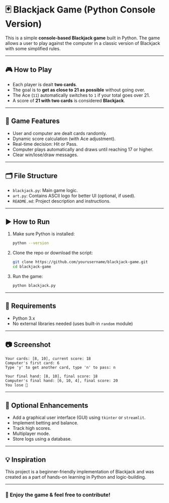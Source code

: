 # 🃏 Blackjack Game (Python Console Version)

This is a simple **console-based Blackjack game** built in Python. The game allows a user to play against the computer in a classic version of Blackjack with some simplified rules.

---

## 🎮 How to Play

- Each player is dealt **two cards**.
- The goal is to **get as close to 21 as possible** without going over.
- The Ace (`11`) automatically switches to `1` if your total goes over 21.
- A score of **21 with two cards** is considered **Blackjack**.

---

## 🧠 Game Features

- User and computer are dealt cards randomly.
- Dynamic score calculation (with Ace adjustment).
- Real-time decision: Hit or Pass.
- Computer plays automatically and draws until reaching 17 or higher.
- Clear win/lose/draw messages.

---

## 🗂️ File Structure

- `blackjack.py`: Main game logic.
- `art.py`: Contains ASCII logo for better UI (optional, if used).
- `README.md`: Project description and instructions.

---

## ▶️ How to Run

1. Make sure Python is installed:
   ```bash
   python --version
   ```

2. Clone the repo or download the script:
   ```bash
   git clone https://github.com/yourusername/blackjack-game.git
   cd blackjack-game
   ```

3. Run the game:
   ```bash
   python blackjack.py
   ```

---

## 📌 Requirements

- Python 3.x
- No external libraries needed (uses built-in `random` module)

---

## 📷 Screenshot

```text
Your cards: [8, 10], current score: 18
Computer's first card: 6
Type 'y' to get another card, type 'n' to pass: n

Your final hand: [8, 10], final score: 18
Computer's final hand: [6, 10, 4], final score: 20
You lose 😤
```

---

## 📁 Optional Enhancements

- Add a graphical user interface (GUI) using `tkinter` or `streamlit`.
- Implement betting and balance.
- Track high scores.
- Multiplayer mode.
- Store logs using a database.

---

## 💡 Inspiration

This project is a beginner-friendly implementation of Blackjack and was created as a part of hands-on learning in Python and logic-building.

---



### 🎉 Enjoy the game & feel free to contribute!
